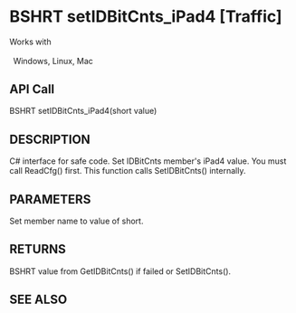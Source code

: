 # BSHRT setIDBitCnts_iPad4 [Traffic]

Works with <p class="s1" style="padding-top: 2pt;padding-left: 5pt;text-indent: 0pt;text-align: left;"><a name="bookmark419">&zwnj;</a>Windows, Linux, Mac</p>

## API Call
BSHRT setIDBitCnts_iPad4(short value)
## DESCRIPTION
C# interface for safe code. Set IDBitCnts member&#39;s iPad4 value. You must call ReadCfg() first. This function calls SetIDBitCnts() internally.

## PARAMETERS
Set member name to value of short.

## RETURNS
BSHRT value from GetIDBitCnts() if failed or SetIDBitCnts().

## SEE ALSO

